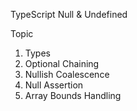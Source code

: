 TypeScript Null & Undefined




Topic
1. Types
2. Optional Chaining
3. Nullish Coalescence
4. Null Assertion
5. Array Bounds Handling